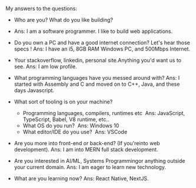 My answers to the questions:
- Who are you? What do you like building?
- Ans: I am a software programmer. I like to build web applications.

- Do you own a PC and have a good internet connection? Let's hear those specs !
Ans: I have an i5, 8GB RAM Windows PC, and 500Mbps Internet.

- Your stackoverflow, linkedin, personal site.Anything you'd want us to see.
Ans: I am low profile.

- What programming languages have you messed around with?
Ans: I started with Assembly and C and moved on to C++, Java, and these days Javascript.

- What sort of tooling is on your machine?  
  - Programming languages, compilers, runtimes etc  
  Ans: JavaScript, TypeScript, Babel, V8 runtime, etc..
  - What OS do you run?  
  Ans: Windows 10
  - What editor/IDE do you use?  
  Ans: VSCode
- Are you more into front-end or back-end? (If you'reinto web development).
Ans: I am into MERN full stack development.
- Are you interested in AI/ML, Systems Programmingor anything outside your current domain.
Ans: I am eager to learn new technology.
- What are you learning now?
Ans: React Native, NextJS.
